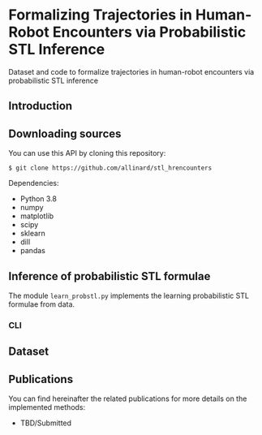 # Formalizing Trajectories in Human-Robot Encounters via Probabilistic STL Inference
Dataset and code to formalize trajectories in human-robot encounters via probabilistic STL inference

## Introduction



## Downloading sources

You can use this API by cloning this repository:
```
$ git clone https://github.com/allinard/stl_hrencounters
```

Dependencies:
* Python 3.8
* numpy
* matplotlib
* scipy
* sklearn
* dill
* pandas




## Inference of probabilistic STL formulae

The module `learn_probstl.py` implements the learning probabilistic STL formulae from data.







### CLI







## Dataset






## Publications

You can find hereinafter the related publications for more details on the implemented methods:
* TBD/Submitted
